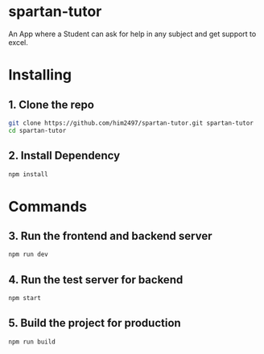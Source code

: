 # spartan-tutor

An App where a Student can ask for help in any subject and get support to excel. 

# Installing 

## 1. Clone the repo
```bash
git clone https://github.com/him2497/spartan-tutor.git spartan-tutor
cd spartan-tutor
```
## 2. Install Dependency 
```bash
npm install
```

# Commands

## 3. Run the frontend and backend server
```bash
npm run dev
```
## 4. Run the test server for backend
```bash
npm start
```
## 5. Build the project for production
```bash 
npm run build
```
